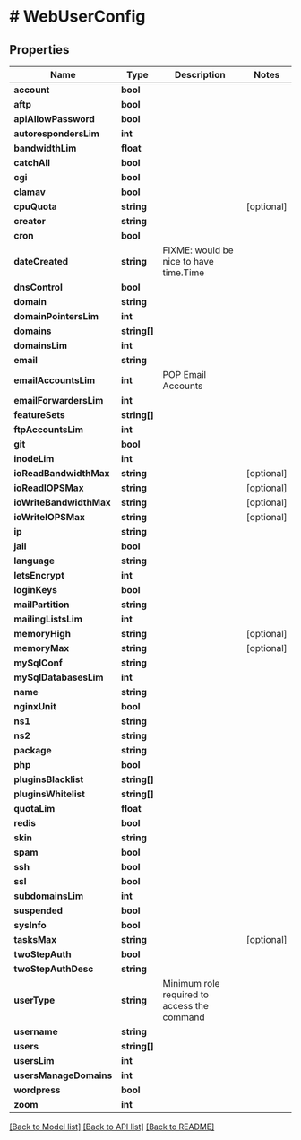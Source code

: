 # # WebUserConfig

## Properties

Name | Type | Description | Notes
------------ | ------------- | ------------- | -------------
**account** | **bool** |  |
**aftp** | **bool** |  |
**apiAllowPassword** | **bool** |  |
**autorespondersLim** | **int** |  |
**bandwidthLim** | **float** |  |
**catchAll** | **bool** |  |
**cgi** | **bool** |  |
**clamav** | **bool** |  |
**cpuQuota** | **string** |  | [optional]
**creator** | **string** |  |
**cron** | **bool** |  |
**dateCreated** | **string** | FIXME: would be nice to have time.Time |
**dnsControl** | **bool** |  |
**domain** | **string** |  |
**domainPointersLim** | **int** |  |
**domains** | **string[]** |  |
**domainsLim** | **int** |  |
**email** | **string** |  |
**emailAccountsLim** | **int** | POP Email Accounts |
**emailForwardersLim** | **int** |  |
**featureSets** | **string[]** |  |
**ftpAccountsLim** | **int** |  |
**git** | **bool** |  |
**inodeLim** | **int** |  |
**ioReadBandwidthMax** | **string** |  | [optional]
**ioReadIOPSMax** | **string** |  | [optional]
**ioWriteBandwidthMax** | **string** |  | [optional]
**ioWriteIOPSMax** | **string** |  | [optional]
**ip** | **string** |  |
**jail** | **bool** |  |
**language** | **string** |  |
**letsEncrypt** | **int** |  |
**loginKeys** | **bool** |  |
**mailPartition** | **string** |  |
**mailingListsLim** | **int** |  |
**memoryHigh** | **string** |  | [optional]
**memoryMax** | **string** |  | [optional]
**mySqlConf** | **string** |  |
**mySqlDatabasesLim** | **int** |  |
**name** | **string** |  |
**nginxUnit** | **bool** |  |
**ns1** | **string** |  |
**ns2** | **string** |  |
**package** | **string** |  |
**php** | **bool** |  |
**pluginsBlacklist** | **string[]** |  |
**pluginsWhitelist** | **string[]** |  |
**quotaLim** | **float** |  |
**redis** | **bool** |  |
**skin** | **string** |  |
**spam** | **bool** |  |
**ssh** | **bool** |  |
**ssl** | **bool** |  |
**subdomainsLim** | **int** |  |
**suspended** | **bool** |  |
**sysInfo** | **bool** |  |
**tasksMax** | **string** |  | [optional]
**twoStepAuth** | **bool** |  |
**twoStepAuthDesc** | **string** |  |
**userType** | **string** | Minimum role required to access the command |
**username** | **string** |  |
**users** | **string[]** |  |
**usersLim** | **int** |  |
**usersManageDomains** | **int** |  |
**wordpress** | **bool** |  |
**zoom** | **int** |  |

[[Back to Model list]](../../README.md#models) [[Back to API list]](../../README.md#endpoints) [[Back to README]](../../README.md)
